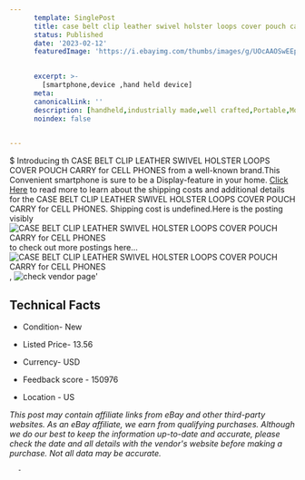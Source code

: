 ```yaml
---
      template: SinglePost
      title: case belt clip leather swivel holster loops cover pouch carry for cell phones
      status: Published
      date: '2023-02-12'
      featuredImage: 'https://i.ebayimg.com/thumbs/images/g/UOcAAOSwEEpiWwXc/s-l225.jpg'
       

      excerpt: >-
        [smartphone,device ,hand held device]
      meta:
      canonicalLink: ''
      description: [handheld,industrially made,well crafted,Portable,Mobile,Compact,Convenient,Lightweight,Maneuverable,Man-portable,Miniature,Carriable,Hand-held,Light,Holdable,Transportable,Mobile device,Pocket-sized,On-the-go,Wireless,Cordless,Compact size,Convenient size, smartphone,device ,hand held device]
      noindex: false
      

---
```

$
      Introducing th CASE BELT CLIP LEATHER SWIVEL HOLSTER LOOPS COVER POUCH CARRY for CELL PHONES from a well-known brand.This Convenient smartphone is sure to be a Display-feature in your home. [Click Here](https://www.ebay.com/itm/275274536427?hash=item4017a415eb%3Ag%3AUOcAAOSwEEpiWwXc&mkevt=1&mkcid=1&mkrid=711-53200-19255-0&campid=%253CePNCampaignId%253E&customid=%253CreferenceId%253E&toolid=10049) to read more to learn about the shipping costs and additional details for the CASE BELT CLIP LEATHER SWIVEL HOLSTER LOOPS COVER POUCH CARRY for CELL PHONES. Shipping cost is undefined.Here is the posting visibly ![CASE BELT CLIP LEATHER SWIVEL HOLSTER LOOPS COVER POUCH CARRY for CELL PHONES](https://i.ebayimg.com/thumbs/images/g/UOcAAOSwEEpiWwXc/s-l225.jpg) to check out more postings here... ![CASE BELT CLIP LEATHER SWIVEL HOLSTER LOOPS COVER POUCH CARRY for CELL PHONES](https://i.ebayimg.com/images/g/UOcAAOSwEEpiWwXc/s-l640.jpg), ![check vendor page](https://origin-galleryplus.ebayimg.com/ws/web/275274536427_2_0_1/225x225.jpg,https://origin-galleryplus.ebayimg.com/ws/web/275274536427_3_0_1/225x225.jpg,https://origin-galleryplus.ebayimg.com/ws/web/275274536427_4_0_1/225x225.jpg,https://origin-galleryplus.ebayimg.com/ws/web/275274536427_5_0_1/225x225.jpg)'

      

 ## Technical Facts 



     
      

 - Condition- New 


      

 - Listed Price- 13.56 


      

 - Currency- USD 


      

 - Feedback score - 150976 


      

 - Location - US 


      
      

 *_This post may contain affiliate links from eBay and other third-party websites. As an eBay affiliate, we earn from qualifying purchases. Although we do our best to keep the information up-to-date and accurate, please check the date and all details with the vendor's website before making a purchase. Not all data may be accurate._*




      -
